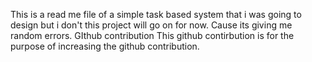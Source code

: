 This is a read me file of a simple task based system that i was going to design but i don't this project will go on for now. Cause its giving me random errors.
GIthub contribution
This github contirbution is for the purpose of increasing the github contribution.
